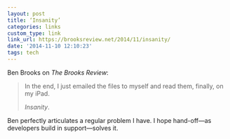 ```yaml
---
layout: post
title: ‘Insanity’
categories: links
custom_type: link
link_url: https://brooksreview.net/2014/11/insanity/
date: '2014-11-10 12:10:23'
tags: tech
---
```

Ben Brooks on *The Brooks Review*:

> In the end, I just emailed the files to myself and read them, finally, on my iPad.
>
> *Insanity*.

Ben perfectly articulates a regular problem I have. I hope hand-off—as developers build in support—solves it.
